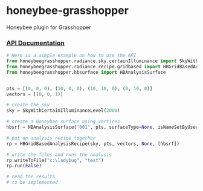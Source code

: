 # honeybee-grasshopper
Honeybee plugin for Grasshopper

### [API Documentation](http://ladybug-analysis-tools.github.io/honeybee-grasshopper/doc/honeybeegrasshopper/)

```python
# Here is a simple example on how to use the API
from honeybeegrasshopper.radiance.sky.certainIlluminance import SkyWithCertainIlluminanceLevel
from honeybeegrasshopper.radiance.recipe.gridbased import HBGridBasedAnalysisRecipe
from honeybeegrasshopper.hbsurface import HBAnalysisSurface


pts = [(0, 0, 0), (10, 0, 0), (10, 10, 0), (0, 10, 0)]
vectors = [(0, 0, 1)]

# create the sky
sky = SkyWithCertainIlluminanceLevel(2000)

# create a Honeybee surface using vertices
hbsrf = HBAnalysisSurface("001", pts, surfaceType=None, isNameSetByUser=True)

# put an analysis recipe together
rp = HBGridBasedAnalysisRecipe(sky, pts, vectors, None, [hbsrf])

# write the files and runs the analysis
rp.writeToFile("c:\ladybug", "test")
rp.run(False)

# read the results
# to be implemented
```
